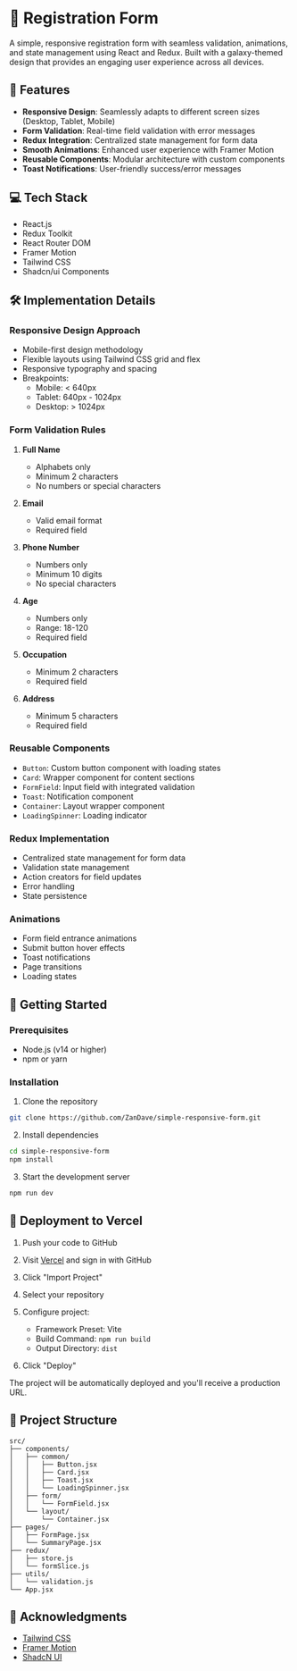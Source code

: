 # 🌌 Registration Form

A simple, responsive registration form with seamless validation, animations, and state management using React and Redux. Built with a galaxy-themed design that provides an engaging user experience across all devices.

## 🚀 Features

- **Responsive Design**: Seamlessly adapts to different screen sizes (Desktop, Tablet, Mobile)
- **Form Validation**: Real-time field validation with error messages
- **Redux Integration**: Centralized state management for form data
- **Smooth Animations**: Enhanced user experience with Framer Motion
- **Reusable Components**: Modular architecture with custom components
- **Toast Notifications**: User-friendly success/error messages

## 💻 Tech Stack

- React.js
- Redux Toolkit
- React Router DOM
- Framer Motion
- Tailwind CSS
- Shadcn/ui Components

## 🛠️ Implementation Details

### Responsive Design Approach
- Mobile-first design methodology
- Flexible layouts using Tailwind CSS grid and flex
- Responsive typography and spacing
- Breakpoints:
  - Mobile: < 640px
  - Tablet: 640px - 1024px
  - Desktop: > 1024px

### Form Validation Rules
1. **Full Name**
   - Alphabets only
   - Minimum 2 characters
   - No numbers or special characters

2. **Email**
   - Valid email format
   - Required field

3. **Phone Number**
   - Numbers only
   - Minimum 10 digits
   - No special characters

4. **Age**
   - Numbers only
   - Range: 18-120
   - Required field

5. **Occupation**
   - Minimum 2 characters
   - Required field

6. **Address**
   - Minimum 5 characters
   - Required field

### Reusable Components
- `Button`: Custom button component with loading states
- `Card`: Wrapper component for content sections
- `FormField`: Input field with integrated validation
- `Toast`: Notification component
- `Container`: Layout wrapper component
- `LoadingSpinner`: Loading indicator

### Redux Implementation
- Centralized state management for form data
- Validation state management
- Action creators for field updates
- Error handling
- State persistence

### Animations
- Form field entrance animations
- Submit button hover effects
- Toast notifications
- Page transitions
- Loading states

## 🚀 Getting Started

### Prerequisites
- Node.js (v14 or higher)
- npm or yarn

### Installation

1. Clone the repository
```bash
git clone https://github.com/ZanDave/simple-responsive-form.git
```

2. Install dependencies
```bash
cd simple-responsive-form
npm install
```

3. Start the development server
```bash
npm run dev
```

## 📱 Deployment to Vercel

1. Push your code to GitHub

2. Visit [Vercel](https://vercel.com) and sign in with GitHub

3. Click "Import Project"

4. Select your repository

5. Configure project:
   - Framework Preset: Vite
   - Build Command: `npm run build`
   - Output Directory: `dist`

6. Click "Deploy"

The project will be automatically deployed and you'll receive a production URL.

## 📂 Project Structure
```
src/
├── components/
│   ├── common/
│   │   ├── Button.jsx
│   │   ├── Card.jsx
│   │   ├── Toast.jsx
│   │   └── LoadingSpinner.jsx
│   ├── form/
│   │   └── FormField.jsx
│   └── layout/
│       └── Container.jsx
├── pages/
│   ├── FormPage.jsx
│   └── SummaryPage.jsx
├── redux/
│   ├── store.js
│   └── formSlice.js
├── utils/
│   └── validation.js
└── App.jsx
```

## 🙏 Acknowledgments

- [Tailwind CSS](https://tailwindcss.com)
- [Framer Motion](https://www.framer.com/motion)
- [ShadcN UI](https://ui.shadcn.com)